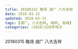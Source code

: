 ```yaml
---
title: 20180315 晚场 湖广 八大吉祥
date: 2018-03-15
updated: 2018-03-15
tags: [湖广, 八大吉祥, 相声, 高峰]
categories: (2018)戊戌年场次 
---
```

20180315 晚场 湖广 八大吉祥

